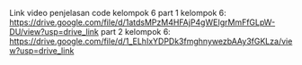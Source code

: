 Link video penjelasan code kelompok 6
part 1 kelompok 6: https://drive.google.com/file/d/1atdsMPzM4HFAjP4gWEIgrMmFfGLpW-DU/view?usp=drive_link
part 2 kelompok 6: https://drive.google.com/file/d/1_ELhIxYDPDk3fmghnywezbAAy3fGKLza/view?usp=drive_link

